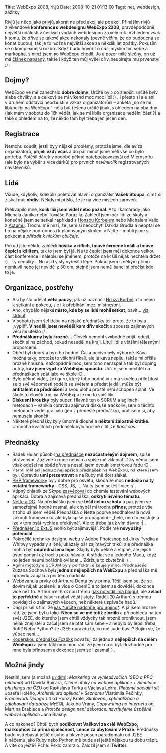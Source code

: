 Title: WebExpo 2008, rivjů
Date: 2008-10-21 01:13:00
Tags: net, webdesign, zážitky

Rivjů je něco jako [privjů](http://honzajavorek.cz/blog/webexpo-2008), akorát ne před akcí, ale po akci. Přináším rivjů z víkendové **konference o webdesignu WebExpo 2008**, pravděpodobně největší události v českých vodách webdesignu za celý rok. Vzhledem však k tomu, že dříve se takové akce nekonaly (pevně věřím, že do budoucna se konat budou), tak je to možná největší akce za několik let zpátky. Pokusím se o komplexnější rozbor. Když budu hovořit o *nás*, myslím tím sebe a [markopha](http://blog.markoph.net/), s nímž jsem po WebExpu chodil. Jo a pozor milé slečny, on už má [článek napsaný](http://twitter.com/markoph/statuses/967912818), takže i když ten můj vyšel dřív, neupírejte mu prvenství ;) .

## Dojmy?

WebExpo ve mě zanechalo **dobré dojmy**. Určitě bylo co zlepšit, určitě byly slabé chvilky, ale celkově se mi víkend moc moc líbil :) . I přesto si ale ani v druhém odstavci neodpustím vzkaz organizátorům – anketa „co se mi líbí/nelíbí na WebExpu“ měla být řešena určitě jinak, s ohledem na oba dny (jak mám v sobotu do 16h vědět, jak se mi líbila organizace nedělní části?) a také s ohledem na to, že někdo tam byl třeba jen jeden den.

## Registrace

Nemohu soudit, jestli byly nějaké problémy, protože jsme, dle avíza organizátorů, **přijeli vždy včas** a do pár minut jsme měli vše co bylo potřeba. Potěšil dárek v podobě pěkné [notebookové myši](http://honzajavorek.cz/blog/nemam-rad-mysi) od Microsoftu (ale bylo na výběr z více dárků) pro prvních *nevímkolik* registrovaných návštěvníků.

## Lidé

Všude, kdykoliv, kdekoliv poletoval hlavní organizátor **Vašek Stoupa**, čímž si získal můj **obdiv**. Někdy mi přišlo, že je na více místech zároveň.

Překvapilo mne, **kolik lidí jsem viděl nebo poznal**. A to i kamarády jako Michala Janíka nebo Tomáše Porazila. Zahlédl jsem pár lidí ze školy a konečně jsem se setkal například s [Honzou Korbelem](http://jankorbel.cz/) nebo Michalem Vallo z [Actumu](http://www.actum.cz/). Trochu mě mrzí, že jsem si neodchytl Davida Grudla a neoptal se ho na nějaké podrobnosti k plánovaným školení v Nette – mohli jsme si pokecat a *přiřadit k nickům obličeje*.

Pokud jste někdo zahlédli **hošíka v riflích, tmavě červené košili a tmavé čepici s kšiltem**, tak to jsem byl já. Na té čepici jsem měl dokonce velkou část konference i nálepku se jménem, protože na košili nějak nechtěla držet :) . Ty cedulky… No asi by šly vyřešit i lépe. Pokud jsem s někým přímo nemluvil nebo jej neviděl z 30 cm, stejně jsem neměl šanci si přečíst kdo to je.

## Organizace, postřehy

-   Asi by šlo udělat **větší pauzy**, jak už naznačil [Honza Korbel](http://jankorbel.cz/2008/10/20/par-poznamek-k-webexpu/) a to nejen k setkání a pokecu, ale i k přebíhání mezi místnostmi.
-   Ano, chybělo nějaké **místo, kde by se lidé mohli setkat**, bavit… [viz stdout](http://www.stdout.cz/clanky/zpravy-z-akci/2008/10/20/clanky/jake-bylo-webexpo-2008/).
-   V sobotu jsem šel třeba na nějaké přednášky jen proto, že to byla „výplň“. **V neděli jsem nevěděl kam dřív skočit** a spousta zajímavých věcí mi uteklo :/ .
-   **Přednáškárny byly hrozné…** Člověk nemohl svobodně přijít, odejít, skočit si na záchod, pokud neseděl na kraji. Lituji lidi s většími tělesnými proporcemi.
-   Oběd byl dobrý a bylo ho hodně. Čaj a pečivo byly výborné. Káva možná taky, protože to všichni říkali, ale já kávu nepiju, takže mi přišla hrozně hnusná. Každopádně moc jsem toho nenaspal a tak byl doping nutný, **káv jsem vypil za WebExpo spoustu**. Určitě jsem nechtěl na přednáškách spát jako ve škole :D .
-   Bylo pěkně vidět, že i guru, který toho hodně ví a má skvělou příležitost se o své vědomosti podělit se světem a předat je dál, může být **antitalent na přednášení** a svou úlohu prostě není schopen splnit. Ve škole to člověk trpí, na WebExpu je mu to spíš líto.
-   **Diskusní kroužky** byly super. Hlavně ten o SCRUM a agilních metodách – vznikla opravdu zajímavá diskuse a ačkoliv jsem o těchto metodách věděl pramálo (jen z předešlé přednášky), přál jsem si, aby nemusela skončit.
-   Některé přednášky byly úmorně dlouhé a **některé žalostně krátké**. U mnoha kvalitních přednášek bylo hrozně cítit, že *tlačil čas*.

## Přednášky

-   Radek Hulán působil [na přednášce](http://webexpo.cz/prednaska/pouziti-webovych-aplikaci-microsoftu-pro-business-sferu/) **nezúčastněným dojmem**, spíše otráveným. Záživné to moc nebylo a spíše mě zklamal. Díky němu jsem však odešel na oběd dříve a nestál jsem dvoukilometrovou řadu :D .
-   Karmi měl asi [jednu z nejlepších přednášek](http://webexpo.cz/prednaska/efektivni-vyvoj-webovych-aplikaci-v-ruby-on-rails/) na WebExpu, na které jsem byl. Opravdu **umí prezentovat** a na Ruby mě dost zlákal.
-   [PHP frameworky](http://webexpo.cz/prednaska/vyber-vhodneho-frameworku/) byly dobré pro osvětu, škoda že moc **nedošlo na ty ostatní frameworky** – CSS, JS, … Na ty jsem se těšil více :/ .
-   Vtipný chlapík ze Skypu [zasvěcoval](http://webexpo.cz/prednaska/vyuziti-chemie-v-procesu-testovani-webovych-aplikaci-vytvorenych-pomoci-technologii-php-a-java/) do chemie testování webových aplikací. Dobrá a zajímavá přednáška, **odkrytí nového tématu**.
-   [Nette a DG](http://webexpo.cz/prednaska/vyvoj-webovych-aplikaci-v-php-a-nette-framework/). Na přednášku jsem se **těšil celou sobotu** a pak jsem se samozřejmě hodně nasmál, ale chyběl mi trochu **přínos**, protože vše z toho už jsem věděl. Přednáška o Nette poprvé neodhalovala nová zákoutí frameworku, ale byla spíše propagační – „hele, ono to existuje a lze v tom psát rychle a efektivně“. Ale to třeba já už vím dávno :| .
-   [Přednášení o ExtJS](http://webexpo.cz/prednaska/pouziti-javasciptoveho-frameworku-extjs-pro-tvorbu-administracnich-rozhrani/) mohlo být zajímavější. Podle mě **nevyužitý potenciál**.
-   Pokročilé techniky designu webu v Adobe Photoshop od Jirky Tvrdka a Whitwy vypadaly slibně, ukázaly pár zajímavých triků, ale přednáška mohla být **odpřednášena lépe**. Slajdy byly pěkné a vtipné, ale jejich ústní podání už trochu pokulhávalo. A střídat se u jednoho Macu, když ho jeden neumí pořádně ovládat… Zdržuje to zbytečně :/ .
-   [Agilní metody a SCRUM](http://webexpo.cz/prednaska/agilni-metody-scrum/) byly perfektní a zaujaly mne. Přednášející Zuzana Šochová byla **jedna z nejlepších na WebExpu** a přednáška mě opravdu zaujala a pro téma nadchla.
-   [Webdvanula prvky](http://webexpo.cz/prednaska/datove-standardy-pro-web20/) od Arthura Denta byly prima. Těšil jsem se, že se dovím nějak uceleněji a více o OpenID a to jsem se dověděl, dokonce více než to. Arthur měl hroznou trému ([jak potvrdil i na blogu](http://www.misantrop.info/732022-webexpo-2008.php)), ale **zvládl to perfektně** a časem nabyl větší jistoty. Raději 20 Arthurů s trémou povídající o zajímavých věcech, než některé uspávače hadů.
-   Dagi přišel s tím, že [nás \*určitě nadchne pro Spring\*](http://webexpo.cz/prednaska/spring-framework/). A já jsem hrozně rád, že jsem byl u toho. **Něco se ve mě totiž zlomilo** a při pohledu na ten svět J2EE, do kterého jsem chtěl vždycky tak hrozně proniknout, jsem nějak znejistěl a začal jsem se ptát sám sebe – a nebylo by lepší třeba RoR? Nebo Python? Je J2EE opravdu to, co mě bude bavit? Bojím se, že vůbec není…
-   [Kodérskou přednášku Fczbkk](http://webexpo.cz/prednaska/moderni-webdesign/) považuji za jednu z **nejlepších na celém WebExpu** a jsem fakt moc moc rád, že jsem na ní byl. Rozhodně pro mne byla přínosem a dokonce jsem se i zasmál :) .

## Možná jindy

Nestihl jsem (a možná [uvidím](http://twitter.com/webexpo/statuses/967249479)): *Marketing ve vyhledávačích (SEO a PPC reklama)* od Davida Špinara, *Cílené útoky na webové aplikace + Simulace phishingu na ČZU* od Rastislava Turka a Václava Lohra, *Pleteme sociální síť* Josefa Holého, *Architektura aplikací v Seznamu* Vlastimila Pečínky, *Framework Django 1.0* od Honzy Krále, *Škálování, optimalizace a zálohování databáze MySQL* Jakuba Vrány, *Copywriting na internetu* od Martina Brablece a *Protože design není dekorace: navrhujeme úspěšné webové aplikace* Jana Brašny.

A co nakonec? Chtěl bych **poděkovat Vaškovi za celé WebExpo, markophovi za prima společnost, Lence za ubytování v Praze**. Přednášky budu vstřebávat ještě dlouho a hlavně posun paradigmatu od J2EE k něčemu jako Ruby nebo Python mě bude asi ještě nějakou tu dobu trápit. A víte co ještě? Pche. Peklo zamrzlo. Založil jsem si **Twitter**.